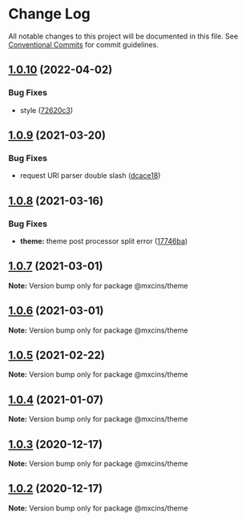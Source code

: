 # Change Log

All notable changes to this project will be documented in this file.
See [Conventional Commits](https://conventionalcommits.org) for commit guidelines.

## [1.0.10](https://github.com/maxiaochuan/mxcins/compare/@mxcins/theme@1.0.9...@mxcins/theme@1.0.10) (2022-04-02)


### Bug Fixes

* style ([72620c3](https://github.com/maxiaochuan/mxcins/commit/72620c3cdcaa97c232ea4a9f79422bb9dfeeeb48))





## [1.0.9](https://github.com/maxiaochuan/mxcins/tree/master/packages/mxcins-theme/compare/@mxcins/theme@1.0.8...@mxcins/theme@1.0.9) (2021-03-20)


### Bug Fixes

* request URI parser double slash ([dcace18](https://github.com/maxiaochuan/mxcins/tree/master/packages/mxcins-theme/commit/dcace183f9e41e8d451a549ff7e77bb2974691e5))





## [1.0.8](https://github.com/maxiaochuan/mxcins/tree/master/packages/mxcins-theme/compare/@mxcins/theme@1.0.7...@mxcins/theme@1.0.8) (2021-03-16)


### Bug Fixes

* **theme:** theme post processor split error ([17746ba](https://github.com/maxiaochuan/mxcins/tree/master/packages/mxcins-theme/commit/17746ba2f9e80feeb1f8c557dcb052f6c1739066))





## [1.0.7](https://github.com/maxiaochuan/mxcins/tree/master/packages/mxcins-theme/compare/@mxcins/theme@1.0.6...@mxcins/theme@1.0.7) (2021-03-01)

**Note:** Version bump only for package @mxcins/theme





## [1.0.6](https://github.com/maxiaochuan/mxcins/tree/master/packages/mxcins-theme/compare/@mxcins/theme@1.0.5...@mxcins/theme@1.0.6) (2021-03-01)

**Note:** Version bump only for package @mxcins/theme





## [1.0.5](https://github.com/maxiaochuan/mxcins/tree/master/packages/mxcins-theme/compare/@mxcins/theme@1.0.4...@mxcins/theme@1.0.5) (2021-02-22)

**Note:** Version bump only for package @mxcins/theme





## [1.0.4](https://github.com/maxiaochuan/mxcins/tree/master/packages/mxcins-theme/compare/@mxcins/theme@1.0.3...@mxcins/theme@1.0.4) (2021-01-07)

**Note:** Version bump only for package @mxcins/theme





## [1.0.3](https://github.com/maxiaochuan/mxcins/tree/master/packages/mxcins-theme/compare/@mxcins/theme@1.0.2...@mxcins/theme@1.0.3) (2020-12-17)

**Note:** Version bump only for package @mxcins/theme





## [1.0.2](https://github.com/maxiaochuan/mxcins/tree/master/packages/mxcins-theme/compare/@mxcins/theme@1.0.1...@mxcins/theme@1.0.2) (2020-12-17)

**Note:** Version bump only for package @mxcins/theme
